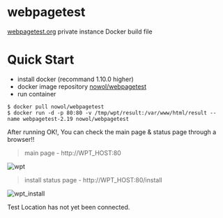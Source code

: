 # webpagetest
[webpagetest.org](www.webpagetest.org) private instance Docker build file 

Quick Start
===
* install docker (recommand 1.10.0 higher)  
* docker image repository [nowol/webpagetest](https://hub.docker.com/r/nowol/webpagetest/)
* run container
```
$ docker pull nowol/webpagetest
$ docker run -d -p 80:80 -v /tmp/wpt/result:/var/www/html/result --name webpagetest-2.19 nowol/webpagetest
```
After running OK!, You can check the main page & status page through a browser!!
  >  main page - http://WPT_HOST:80

  ![wpt](https://cloud.githubusercontent.com/assets/9585881/15988052/5c5fd07e-307d-11e6-8071-c182a0a555df.PNG)
  
  > install status page - http://WPT_HOST:80/install
  
  ![wpt_install](https://cloud.githubusercontent.com/assets/9585881/15988053/5f3d18d8-307d-11e6-981f-9a7074f4e3b7.PNG)
  
  
Test Location has not yet been connected.

